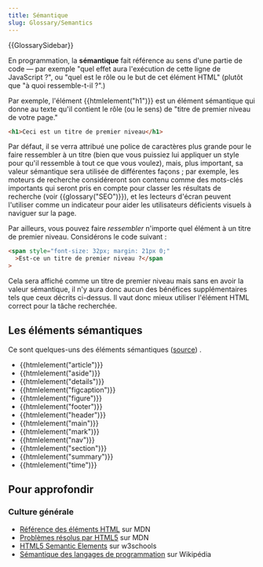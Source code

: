 ```yaml
---
title: Sémantique
slug: Glossary/Semantics
---
```


{{GlossarySidebar}}

En programmation, la **sémantique** fait référence au sens d'une partie de code — par exemple "quel effet aura l'exécution de cette ligne de JavaScript ?", ou "quel est le rôle ou le but de cet élément HTML" (plutôt que "à quoi ressemble-t-il ?".)

Par exemple, l'élément {{htmlelement("h1")}} est un élément sémantique qui donne au texte qu'il contient le rôle (ou le sens) de "titre de premier niveau de votre page."

```html
<h1>Ceci est un titre de premier niveau</h1>
```

Par défaut, il se verra attribué une police de caractères plus grande pour le faire ressembler à un titre (bien que vous puissiez lui appliquer un style pour qu'il ressemble à tout ce que vous voulez), mais, plus important, sa valeur sémantique sera utilisée de différentes façons ; par exemple, les moteurs de recherche considéreront son contenu comme des mots-clés importants qui seront pris en compte pour classer les résultats de recherche (voir {{glossary("SEO")}}), et les lecteurs d'écran peuvent l'utiliser comme un indicateur pour aider les utilisateurs déficients visuels à naviguer sur la page.

Par ailleurs, vous pouvez faire _ressembler_ n'importe quel élément à un titre de premier niveau. Considérons le code suivant :

```html
<span style="font-size: 32px; margin: 21px 0;"
  >Est-ce un titre de premier niveau ?</span
>
```

Cela sera affiché comme un titre de premier niveau mais sans en avoir la valeur sémantique, il n'y aura donc aucun des bénéfices supplémentaires tels que ceux décrits ci-dessus. Il vaut donc mieux utiliser l'élément HTML correct pour la tâche recherchée.

## Les éléments sémantiques

Ce sont quelques-uns des éléments sémantiques ([source](http://www.w3schools.com/html/html5_semantic_elements.asp)) .

- {{htmlelement("article")}}
- {{htmlelement("aside")}}
- {{htmlelement("details")}}
- {{htmlelement("figcaption")}}
- {{htmlelement("figure")}}
- {{htmlelement("footer")}}
- {{htmlelement("header")}}
- {{htmlelement("main")}}
- {{htmlelement("mark")}}
- {{htmlelement("nav")}}
- {{htmlelement("section")}}
- {{htmlelement("summary")}}
- {{htmlelement("time")}}

## Pour approfondir

### Culture générale

- [Référence des éléments HTML](/fr/docs/Web/HTML/Element#Inline_text_semantics) sur MDN
- [Problèmes résolus par HTML5](/fr/docs/Web/HTML/Sections_and_Outlines_of_an_HTML5_document#Problèmes_résolus_par_HTML5) sur MDN
- [HTML5 Semantic Elements](http://www.w3schools.com/html/html5_semantic_elements.asp) sur w3schools
- [Sémantique des langages de programmation](https://fr.wikipedia.org/wiki/Sémantique_des_langages_de_programmation) sur Wikipédia
